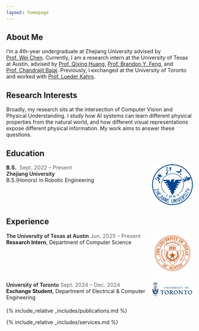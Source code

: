 ```yaml
---
layout: homepage
---
```


## About Me

I’m a 4th-year undergraduate at Zhejiang University advised by [Prof. Wei Chen](http://www.cad.zju.edu.cn/home/chenwei/). Currently, I am a research intern at the University of Texas at Austin, advised by [Prof. Qixing Huang](https://www.cs.utexas.edu/~huangqx/), [Prof. Brandon Y. Feng](https://brandonyfeng.github.io/), and [Prof. Chandrajit Bajaj](https://www.cs.utexas.edu/~bajaj/cvc/index.shtml). Previously, I exchanged at the University of Toronto and worked with [Prof. Lueder Kahrs](https://www.utm.utoronto.ca/math-cs-stats/people/lueder-kahrs). 


## Research Interests

Broadly, my research sits at the intersection of Computer Vision and Physical Understanding. I study how AI systems can learn different physical properties from the natural world, and how different visual representations expose different physical information. My work aims to answer these questions.


## Education
<!-- ZJU -->
<div class="edu-item">
  <div class="edu-info">
    <strong>B.S.</strong>  <span class="edu-date">Sept. 2022 – Present</span><br>
    <span class="edu-school">Zhejiang University</span><br>
    B.S.(Honors) in Robotic Engineering
  </div>
  <div class="edu-logo">
    <img src="/assets/img/ZJU_logo.png" alt="ZJU logo">
  </div>
</div>

## Experience
<!-- UT Austin -->
<div class="edu-item">
  <div class="edu-info">
    <span class="edu-school">The University of Texas at Austin</span> <span class="edu-date">Jun. 2025 – Present</span> <br>
    <strong>Research Intern</strong>, Department of Computer Science
  </div>
  <div class="edu-logo">
    <img src="/assets/img/UT_logo.png" alt="UT logo">
  </div>
</div>

<!-- UofT -->
<div class="edu-item">
  <div class="edu-info">
    <span class="edu-school">University of Toronto</span> <span class="edu-date">Sept. 2024 – Dec. 2024</span><br>
    <strong>Exchange Student</strong>, Department of Electrical & Computer Engineering
  </div>
  <div class="edu-logo">
    <img src="/assets/img/UofT_logo.png" alt="UofT logo">
  </div>
</div>

<style>
/* 轻量级排版，不会影响全站样式 */
.edu-item{
  display:flex; 
  align-items:flex-start; 
  margin-bottom:1.2rem;
}
.edu-info{ flex:1; }
.edu-logo{ width:110px; text-align:right; }
.edu-logo img{ max-width:100%; height:auto; }
.edu-date{ color:#666; font-size:0.9rem; }
.edu-school{ font-weight:600; }
</style>

{% include_relative _includes/publications.md %}

{% include_relative _includes/services.md %}

